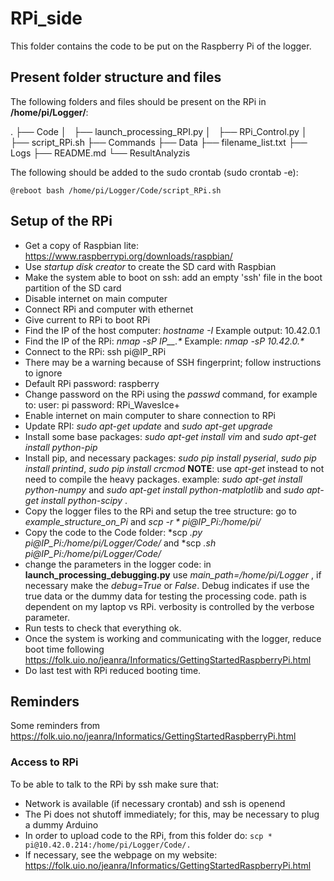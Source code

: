 # RPi_side

This folder contains the code to be put on the Raspberry Pi of the logger.

## Present folder structure and files

The following folders and files should be present on the RPi in **/home/pi/Logger/**:

.
├── Code
│   ├── launch_processing_RPI.py
│   ├── RPi_Control.py
│   ├── script_RPi.sh
├── Commands
├── Data
├── filename_list.txt
├── Logs
├── README.md
└── ResultAnalyzis

The following should be added to the sudo crontab (sudo crontab -e):

```
@reboot bash /home/pi/Logger/Code/script_RPi.sh
```

## Setup of the RPi

- Get a copy of Raspbian lite: https://www.raspberrypi.org/downloads/raspbian/
- Use *startup disk creator* to create the SD card with Raspbian
- Make the system able to boot on ssh: add an empty 'ssh' file in the boot partition of the SD card
- Disable internet on main computer
- Connect RPi and computer with ethernet
- Give current to RPi to boot RPi
- Find the IP of the host computer: *hostname -I* Example output: 10.42.0.1
- Find the IP of the RPi: *nmap -sP IP__.\** Example: *nmap -sP 10.42.0.\**
- Connect to the RPi: ssh pi@IP_RPi
- There may be a warning because of SSH fingerprint; follow instructions to ignore
- Default RPi password: raspberry
- Change password on the RPi using the *passwd* command, for example to: user: pi password: RPi_WavesIce+
- Enable internet on main computer to share connection to RPi
- Update RPI: *sudo apt-get update* and *sudo apt-get upgrade*
- Install some base packages: *sudo apt-get install vim* and *sudo apt-get install python-pip* 
- Install pip, and necessary packages: *sudo pip install pyserial*, *sudo pip install printind*, *sudo pip install crcmod* **NOTE**: use *apt-get* instead to not need to compile the heavy packages. example: *sudo apt-get install python-numpy* and *sudo apt-get install python-matplotlib* and *sudo apt-get install python-scipy* .
- Copy the logger files to the RPi and setup the tree structure: go to *example_structure_on_Pi* and *scp -r * pi@IP_Pi:/home/pi/*
- Copy the code to the Code folder: *scp *.py pi@IP_Pi:/home/pi/Logger/Code/* and *scp *.sh pi@IP_Pi:/home/pi/Logger/Code/*
- change the parameters in the logger code: in **launch_processing_debugging.py** use *main_path=/home/pi/Logger* , if necessary make the *debug=True* or *False*. Debug indicates if use the true data or the dummy data for testing the processing code. path is dependent on my laptop vs RPi. verbosity is controlled by the verbose parameter.
- Run tests to check that everything ok.
- Once the system is working and communicating with the logger, reduce boot time following https://folk.uio.no/jeanra/Informatics/GettingStartedRaspberryPi.html
- Do last test with RPi reduced booting time.

## Reminders

Some reminders from https://folk.uio.no/jeanra/Informatics/GettingStartedRaspberryPi.html

### Access to RPi

To be able to talk to the RPi by ssh make sure that:

- Network is available (if necessary crontab) and ssh is openend
- The Pi does not shutoff immediately; for this, may be necessary to plug a dummy
Arduino
- In order to upload code to the RPi, from this folder do: ```scp * pi@10.42.0.214:/home/pi/Logger/Code/.```
- If necessary, see the webpage on my website: https://folk.uio.no/jeanra/Informatics/GettingStartedRaspberryPi.html
